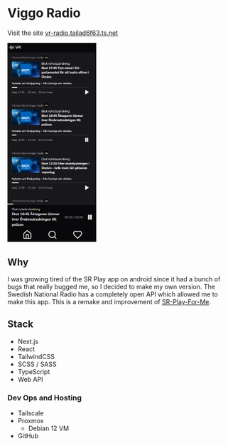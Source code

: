 # Viggo Radio

Visit the site [vr-radio.tailad6f63.ts.net](https://vr-radio.tailad6f63.ts.net/)

<img src="screenshots/feed-page.png" alt="Feed page screenshot" width="200"/>

## Why
I was growing tired of the SR Play app on android since it had a bunch of bugs that really bugged me, so I decided to make my own version. The Swedish National Radio has a completely open API which allowed me to make this app. This is a remake and improvement of [SR-Play-For-Me](https://github.com/viggoStrom/SR-Play-For-Me).

## Stack
- Next.js
- React
- TailwindCSS
- SCSS / SASS
- TypeScript
- Web API

### Dev Ops and Hosting
- Tailscale
- Proxmox
  - Debian 12 VM
- GitHub